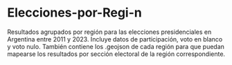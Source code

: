 # Elecciones-por-Regi-n
Resultados agrupados por región para las elecciones presidenciales en Argentina entre 2011 y 2023. Incluye datos de participación, voto en blanco y voto nulo. También contiene los .geojson de cada región para que puedan mapearse los resultados por sección electoral de la región correspondiente.
